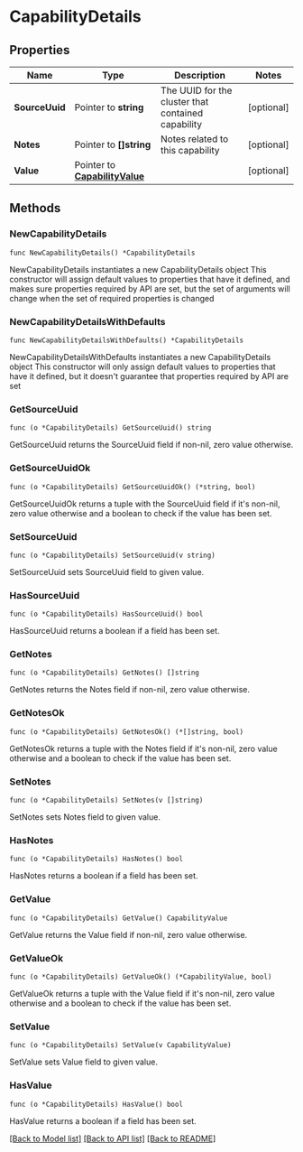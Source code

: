 # CapabilityDetails

## Properties

Name | Type | Description | Notes
------------ | ------------- | ------------- | -------------
**SourceUuid** | Pointer to **string** | The UUID for the cluster that contained capability | [optional] 
**Notes** | Pointer to **[]string** | Notes related to this capability | [optional] 
**Value** | Pointer to [**CapabilityValue**](CapabilityValue.md) |  | [optional] 

## Methods

### NewCapabilityDetails

`func NewCapabilityDetails() *CapabilityDetails`

NewCapabilityDetails instantiates a new CapabilityDetails object
This constructor will assign default values to properties that have it defined,
and makes sure properties required by API are set, but the set of arguments
will change when the set of required properties is changed

### NewCapabilityDetailsWithDefaults

`func NewCapabilityDetailsWithDefaults() *CapabilityDetails`

NewCapabilityDetailsWithDefaults instantiates a new CapabilityDetails object
This constructor will only assign default values to properties that have it defined,
but it doesn't guarantee that properties required by API are set

### GetSourceUuid

`func (o *CapabilityDetails) GetSourceUuid() string`

GetSourceUuid returns the SourceUuid field if non-nil, zero value otherwise.

### GetSourceUuidOk

`func (o *CapabilityDetails) GetSourceUuidOk() (*string, bool)`

GetSourceUuidOk returns a tuple with the SourceUuid field if it's non-nil, zero value otherwise
and a boolean to check if the value has been set.

### SetSourceUuid

`func (o *CapabilityDetails) SetSourceUuid(v string)`

SetSourceUuid sets SourceUuid field to given value.

### HasSourceUuid

`func (o *CapabilityDetails) HasSourceUuid() bool`

HasSourceUuid returns a boolean if a field has been set.

### GetNotes

`func (o *CapabilityDetails) GetNotes() []string`

GetNotes returns the Notes field if non-nil, zero value otherwise.

### GetNotesOk

`func (o *CapabilityDetails) GetNotesOk() (*[]string, bool)`

GetNotesOk returns a tuple with the Notes field if it's non-nil, zero value otherwise
and a boolean to check if the value has been set.

### SetNotes

`func (o *CapabilityDetails) SetNotes(v []string)`

SetNotes sets Notes field to given value.

### HasNotes

`func (o *CapabilityDetails) HasNotes() bool`

HasNotes returns a boolean if a field has been set.

### GetValue

`func (o *CapabilityDetails) GetValue() CapabilityValue`

GetValue returns the Value field if non-nil, zero value otherwise.

### GetValueOk

`func (o *CapabilityDetails) GetValueOk() (*CapabilityValue, bool)`

GetValueOk returns a tuple with the Value field if it's non-nil, zero value otherwise
and a boolean to check if the value has been set.

### SetValue

`func (o *CapabilityDetails) SetValue(v CapabilityValue)`

SetValue sets Value field to given value.

### HasValue

`func (o *CapabilityDetails) HasValue() bool`

HasValue returns a boolean if a field has been set.


[[Back to Model list]](../README.md#documentation-for-models) [[Back to API list]](../README.md#documentation-for-api-endpoints) [[Back to README]](../README.md)


